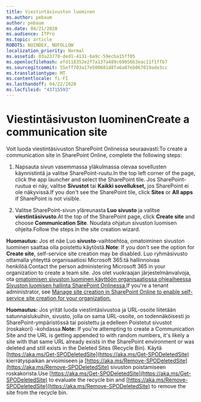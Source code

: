 ```yaml
---
title: Viestintäsivuston luominen
ms.author: pebaum
author: pebaum
ms.date: 04/21/2020
ms.audience: ITPro
ms.topic: article
ROBOTS: NOINDEX, NOFOLLOW
localization_priority: Normal
ms.assetid: 03a23778-ded1-4131-ba9c-59ecba15ff05
ms.openlocfilehash: efd118352e2f7a137a489c69956b3eac11f1ffb7
ms.sourcegitcommit: 55eff703a17e500681d8fa6a87eb067019ade3cc
ms.translationtype: MT
ms.contentlocale: fi-FI
ms.lasthandoff: 04/22/2020
ms.locfileid: "43715593"
---
```

# <a name="create-a-communication-site"></a><span data-ttu-id="46ede-102">Viestintäsivuston luominen</span><span class="sxs-lookup"><span data-stu-id="46ede-102">Create a communication site</span></span>

<span data-ttu-id="46ede-103">Voit luoda viestintäsivuston SharePoint Onlinessa seuraavasti:</span><span class="sxs-lookup"><span data-stu-id="46ede-103">To create a communication site in SharePoint Online, complete the following steps:</span></span> 
  
1. <span data-ttu-id="46ede-104">Napsauta sivun vasemmassa yläkulmassa olevaa sovellusten käynnistintä ja valitse SharePoint-ruutu.</span><span class="sxs-lookup"><span data-stu-id="46ede-104">In the top left corner of the page, click the app launcher and select the SharePoint tile.</span></span> <span data-ttu-id="46ede-105">Jos SharePoint-ruutua ei näy, valitse **Sivustot** tai **Kaikki sovellukset,** jos SharePoint ei ole näkyvissä.</span><span class="sxs-lookup"><span data-stu-id="46ede-105">If you don't see the SharePoint tile, click **Sites** or **All apps** if SharePoint is not visible.</span></span> 
    
2. <span data-ttu-id="46ede-106">Valitse SharePoint-sivun yläreunasta **Luo sivusto** ja valitse **viestintäsivusto**.</span><span class="sxs-lookup"><span data-stu-id="46ede-106">At the top of the SharePoint page, click **Create site** and choose **Communication Site**.</span></span> <span data-ttu-id="46ede-107">Noudata ohjatun sivuston luomisen ohjeita.</span><span class="sxs-lookup"><span data-stu-id="46ede-107">Follow the steps in the site creation wizard.</span></span> 
    
 <span data-ttu-id="46ede-108">**Huomautus:** Jos et näe Luo **sivusto**-vaihtoehtoa, omatoiminen sivuston luominen saattaa olla poistettu käytöstä.</span><span class="sxs-lookup"><span data-stu-id="46ede-108">**Note**: If you don't see the option for **Create site**, self-service site creation may be disabled.</span></span> <span data-ttu-id="46ede-109">Luo ryhmäsivusto ottamalla yhteyttä organisaatiosi Microsoft 365:tä hallinnoivaa henkilöä.</span><span class="sxs-lookup"><span data-stu-id="46ede-109">Contact the person administering Microsoft 365 in your organization to create a team site.</span></span> <span data-ttu-id="46ede-110">Jos olet vuokraajan järjestelmänvalvoja, ota [omatoimisen sivuston luominen käyttöön organisaatiossa ohjeaiheessa Sivuston luomisen hallinta SharePoint Onlinessa.](https://go.microsoft.com/fwlink/?linkid=2018780)</span><span class="sxs-lookup"><span data-stu-id="46ede-110">If you're a tenant administrator, see [Manage site creation in SharePoint Online to enable self-service site creation for your organization.](https://go.microsoft.com/fwlink/?linkid=2018780)</span></span>
  
 <span data-ttu-id="46ede-111">**Huomautus:** Jos yrität luoda viestintäsivustoa ja URL-osoite liitetään satunnaislukuihin, sivusto, jolla on sama URL-osoite, on todennäköisesti jo SharePoint-ympäristössä tai poistettu ja edelleen Poistetut sivustot (roskakori) -kohdassa.</span><span class="sxs-lookup"><span data-stu-id="46ede-111">**Note:** If you're attempting to create a Communication Site and the URL is getting appended to with random numbers, it's likely a site with that same URL already exists in the SharePoint environment or was deleted and still exists in the Deleted Sites (Recycle Bin).</span></span> <span data-ttu-id="46ede-112">Käytä [https://aka.ms/Get-SPODeletedSite](https://aka.ms/Get-SPODeletedSite) kierrätyspaikan arvioimiseen ja [https://aka.ms/Remove-SPODeletedSite](https://aka.ms/Remove-SPODeletedSite) sivuston poistamiseen roskakorista.</span><span class="sxs-lookup"><span data-stu-id="46ede-112">Use [https://aka.ms/Get-SPODeletedSite](https://aka.ms/Get-SPODeletedSite) to evaluate the recycle bin and [https://aka.ms/Remove-SPODeletedSite](https://aka.ms/Remove-SPODeletedSite) to remove the site from the recycle bin.</span></span> 
  

